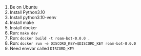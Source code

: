 1. Be on Ubuntu
1. Install Python3.10
1. Install python3.10-venv
1. Install make
1. Install docker
1. Run: `make dev`
1. Run: `docker build -t roam-bot-0.0.0 .`
1. Run: `docker run -e DISCORD_KEY=$DISCORD_KEY roam-bot-0.0.0`
1. Need envvar called `DISCORD_KEY`
